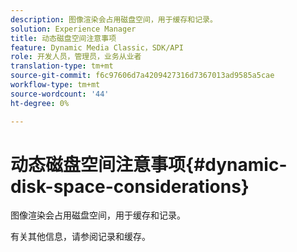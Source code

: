 ```yaml
---
description: 图像渲染会占用磁盘空间，用于缓存和记录。
solution: Experience Manager
title: 动态磁盘空间注意事项
feature: Dynamic Media Classic，SDK/API
role: 开发人员，管理员，业务从业者
translation-type: tm+mt
source-git-commit: f6c97606d7a4209427316d7367013ad9585a5cae
workflow-type: tm+mt
source-wordcount: '44'
ht-degree: 0%

---
```



# 动态磁盘空间注意事项{#dynamic-disk-space-considerations}

图像渲染会占用磁盘空间，用于缓存和记录。

有关其他信息，请参阅记录和缓存。
